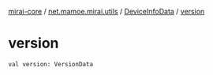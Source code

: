 [mirai-core](../../index.md) / [net.mamoe.mirai.utils](../index.md) / [DeviceInfoData](index.md) / [version](./version.md)

# version

`val version: VersionData`